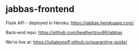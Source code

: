 # jabbas-frontend

Flask API - deployed in Heroku: https://jabbas.herokuapp.com/

Back-end repo: https://github.com/heathertzou96/jabbas

We're live at: https://julialeonoff.github.io/quarantine-guide/
